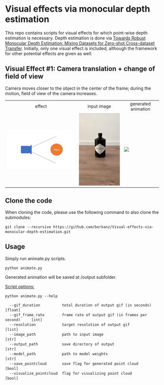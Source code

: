 # Visual effects via monocular depth estimation
This repo contains scripts for visual effects for which point-wise depth estimation is necessary. Depth estimation is done via [Towards Robust Monocular Depth Estimation: Mixing Datasets for Zero-shot Cross-dataset Transfer](https://github.com/isl-org/MiDaS#towards-robust-monocular-depth-estimation-mixing-datasets-for-zero-shot-cross-dataset-transfer). Initially, only one visual effect is included, although the framework for other potential effects are given as well.

## Visual Effect #1: Camera translation + change of field of view
Camera moves closer to the object in the center of the frame; during the motion, field of view of the camera increases.

<table>
  <tr align="center">
    <td>effect</td>
    <td>input image</td>
     <td>generated animation</td>
  </tr>
  <tr>
    <td><img src="effect_illustrations/effect1.gif" width=350></td>
    <td><img src="input/test_img.png" width=200></td>
    <td><img src="output/animation.gif" width=200></td>
  </tr>
 </table>

## Clone the code
When cloning the code, please use the following command to also clone the submodules:
```
git clone --recursive https://github.com/berkanz/Visual-effects-via-monocular-depth-estimation.git
```

## Usage
Simply run animate.py scripts. 
```
python animate.py
```
Generated animation will be saved at /output subfolder.

<ins>Script options:</ins>
```
python animate.py --help
```

```            
  --gif_duration          total duration of output gif (in seconds)           [float]
  --gif_frame_rate        frame rate of output gif (in frames per second)     [int]
  --resolution            target resolution of output gif                     [list]
  --image_path            path to input image                                 [str]
  --output_path           save directory of output                            [str]
  --model_path            path to model weights                               [str]
  --save_pointcloud       save flag for generated point cloud                 [bool]                          
  --visualize_pointcloud  flag for visualizing point cloud                    [bool]        
```
